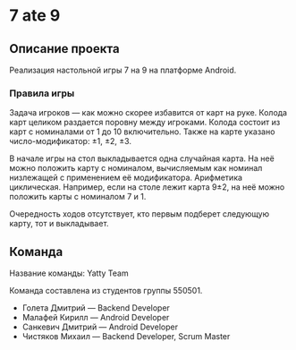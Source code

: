# 7 ate 9

## Описание проекта

Реализация настольной игры 7 на 9 на платформе Android. 

### Правила игры

Задача игроков — как можно скорее избавится от карт на руке. Колода карт целиком раздается поровну между игроками. Колода состоит из карт с номиналами от 1 до 10 включительно. Также на карте указано число-модификатор: ±1, ±2, ±3. 

В начале игры на стол выкладывается одна случайная карта. На неё можно положить карту с номиналом, вычисляемым как номинал низлежащей с применением её модификатора. Арифметика циклическая. Например, если на столе лежит карта 9±2, на неё можно положить карты с номиналом 7 и 1. 

Очередность ходов отсутствует, кто первым подберет следующую карту, тот и выкладывает. 

## Команда

Название команды: Yatty Team

Команда составлена из студентов группы 550501.

* Голета Дмитрий — Backend Developer
* Малафей Кирилл — Android Developer
* Санкевич Дмитрий — Android Developer
* Чистяков Михаил — Backend Developer, Scrum Master
